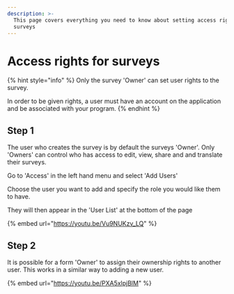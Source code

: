 ```yaml
---
description: >-
  This page covers everything you need to know about setting access rights for
  surveys
---
```


# Access rights for surveys

{% hint style="info" %}
Only the survey 'Owner' can set user rights to the survey. &#x20;

In order to be given rights, a user must have an account on the application and be associated with your program.
{% endhint %}

## Step 1

The user who creates the survey is by default the surveys 'Owner'.  Only 'Owners' can control who has access to edit, view, share and and translate their surveys.

Go to 'Access' in the left hand menu and select 'Add Users'

Choose the user you want to add and specify the role you would like them to have.

They will then appear in the 'User List' at the bottom of the page&#x20;

{% embed url="https://youtu.be/Vu9NUKzv_LQ" %}

## Step 2

It is possible for a form 'Owner' to assign their ownership rights to another user.  This works in a similar way to adding a new user.

{% embed url="https://youtu.be/PXA5xlpjBlM" %}



